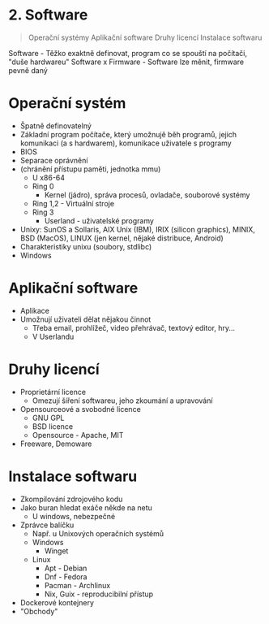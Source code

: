 # 2. Software

> Operační systémy
> Aplikační software
> Druhy licencí
> Instalace softwaru

Software - Těžko exaktně definovat, program co se spouští na počítači, "duše hardwareu"
Software x Firmware - Software lze měnit, firmware pevně daný

# Operační systém

- Špatně definovatelný
- Základní program počítače, který umožnujě běh programů, jejich komunikaci (a s hardwarem), komunikace uživatele s programy
- BIOS
- Separace oprávnění
- (chránění přístupu paměti, jednotka mmu)
  - U x86-64
  - Ring 0
    - Kernel (jádro), správa procesů, ovladače, souborové systémy
  - Ring 1,2 - Virtuální stroje
  - Ring 3
    - Userland - uživatelské programy
- Unixy: SunOS a Sollaris, AIX Unix (IBM), IRIX (silicon graphics), MINIX, BSD (MacOS), LINUX (jen kernel, nějaké distribuce, Android)
- Charakteristiky unixu (soubory, stdlibc)
- Windows

# Aplikační software

- Aplikace
- Umožnují uživateli dělat nějakou činnot
  - Třeba email, prohlížeč, video přehrávač, textový editor, hry...
  - V Userlandu

# Druhy licencí

- Proprietární licence
  - Omezují šíření softwareu, jeho zkoumání a upravování
- Opensourceové a svobodné licence
  - GNU GPL
  - BSD licence
  - Opensource - Apache, MIT
- Freeware, Demoware

# Instalace softwaru

- Zkompilování zdrojového kodu
- Jako buran hledat exáče někde na netu
  - U windows, nebezpečné
- Zprávce balíčku
  - Např. u Unixových operačních systémů
  - Windows
    - Winget
  - Linux
    - Apt - Debian
    - Dnf - Fedora
    - Pacman - Archlinux
    - Nix, Guix - reproducibilní přístup
- Dockerové kontejnery
- "Obchody"

